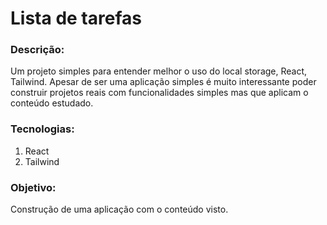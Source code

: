 # Lista de tarefas

### Descrição:

Um projeto simples para entender melhor o uso do local storage, React, Tailwind. Apesar de ser uma aplicação simples é muito interessante poder construir projetos reais com funcionalidades simples mas que aplicam o conteúdo estudado.

### Tecnologias:
1) React
2) Tailwind

### Objetivo:

Construção de uma aplicação com o conteúdo visto.
